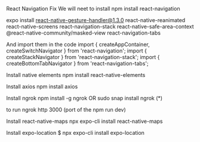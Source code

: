 
React Navigation Fix
We will neet to install
npm install react-navigation

expo install react-native-gesture-handler@1.3.0 react-native-reanimated react-native-screens react-navigation-stack react-native-safe-area-context @react-native-community/masked-view react-navigation-tabs

And import them in the code
import { createAppContainer, createSwitchNavigator } from 'react-navigation';
import { createStackNavigator } from 'react-navigation-stack';
import { createBottomTabNavigator } from 'react-navigation-tabs';

Install native elements
npm install react-native-elements

Install axios
npm install axios

Install ngrok
npm install -g ngrok OR sudo snap install ngrok (*)

to run
ngrok http 3000 (port of the npm run dev)

Install react-native-maps
npx expo-cli install react-native-maps

Install expo-location
$ npx expo-cli install expo-location

####